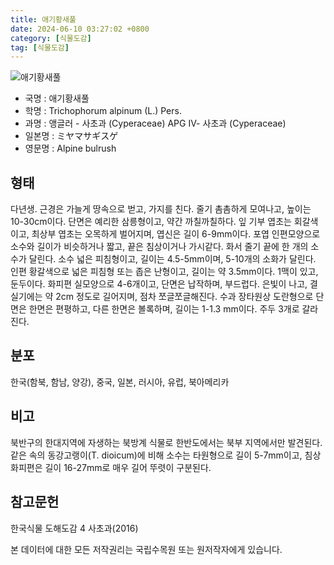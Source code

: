 ```yaml
---
title: 애기황새풀
date: 2024-06-10 03:27:02 +0800
category: [식물도감]
tag: [식물도감]
---
```




![애기황새풀](/fileUpload/plants/basic/Cyperaceae/Scirpus/5588/1_th2.JPG)
- 국명 : 애기황새풀
- 학명 : Trichophorum alpinum (L.) Pers.
- 과명 : 앵글러 - 사초과 (Cyperaceae) APG Ⅳ- 사초과 (Cyperaceae)
- 일본명 : ミヤマサギスゲ
- 영문명 : Alpine bulrush


## 형태
다년생. 근경은 가늘게 땅속으로 벋고, 가지를 친다. 줄기 촘촘하게 모여나고, 높이는 10-30cm이다. 단면은 예리한 삼릉형이고, 약간 까칠까칠하다. 잎 기부 엽초는 회갈색이고, 최상부 엽초는 오목하게 벌어지며, 엽신은 길이 6-9mm이다. 포엽 인편모양으로 소수와 길이가 비슷하거나 짧고, 끝은 침상이거나 가시같다. 화서 줄기 끝에 한 개의 소수가 달린다. 소수 넓은 피침형이고, 길이는 4.5-5mm이며, 5-10개의 소화가 달린다. 인편 황갈색으로 넓은 피침형 또는 좁은 난형이고, 길이는 약 3.5mm이다. 1맥이 있고, 둔두이다. 화피편 실모양으로 4-6개이고, 단면은 납작하며, 부드럽다. 은빛이 나고, 결실기에는 약 2cm 정도로 길어지며, 점차 쪼글쪼글해진다. 수과 장타원상 도란형으로 단면은 한면은 편평하고, 다른 한면은 볼록하며, 길이는 1-1.3 mm이다. 주두 3개로 갈라진다.
## 분포
한국(함북, 함남, 양강), 중국, 일본, 러시아, 유럽, 북아메리카
## 비고
북반구의 한대지역에 자생하는 북방계 식물로 한반도에서는 북부 지역에서만 발견된다. 같은 속의 동강고랭이(T. dioicum)에 비해 소수는 타원형으로 길이 5-7mm이고, 침상 화피편은 길이 16-27mm로 매우 길어 뚜렷이 구분된다.
## 참고문헌
한국식물 도해도감 4 사초과(2016)






본 데이터에 대한 모든 저작권리는 국립수목원 또는 원저작자에게 있습니다.
